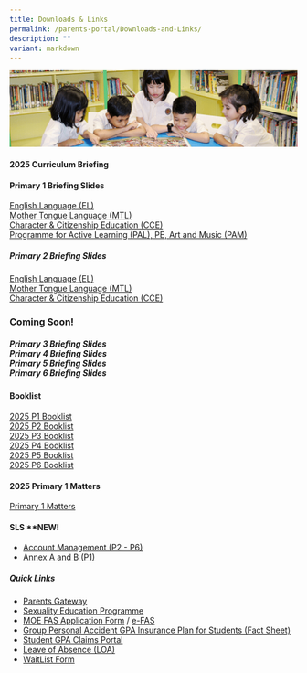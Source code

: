 ```yaml
---
title: Downloads & Links
permalink: /parents-portal/Downloads-and-Links/
description: ""
variant: markdown
---
```

![](/images/banner.gif)

#### **2025 Curriculum Briefing&nbsp;**
#### **Primary 1 Briefing Slides&nbsp;**
[English Language (EL)](/files/2025_P1_EL_Curriculum_Briefing_Slides.pdf)<br>
[Mother Tongue Language (MTL)](/files/2025_P1_MTL_Curriculum_Briefing_Slides.pdf) <br>
[Character &amp; Citizenship Education (CCE)](/files/2025_P1_CCE_Curriculum_Briefing_Slides.pdf)<br>
[Programme for Active Learning (PAL), PE, Art and Music (PAM)](/files/2025_P1_PAM_PAL_Curriculum_Briefing_Slides.pdf)<br>


##### **Primary 2 Briefing Slides&nbsp;**
[English Language (EL)](/files/2025_P2_EL_Curriculum_Briefing_Slides.pdf)<br>
[Mother Tongue Language (MTL)](/files/2025_P2_MTL_Curriculum_Briefing_Slides.pdf) <br>
[Character &amp; Citizenship Education (CCE)](/files/2025_P2_CCE_Curriculum_Briefing_Slides.pdf)<br>

### Coming Soon!
##### **Primary 3 Briefing Slides<br>Primary 4 Briefing Slides<br>Primary 5 Briefing Slides<br>Primary 6 Briefing Slides&nbsp;**


#### **Booklist&nbsp;**
[2025 P1 Booklist](https://drive.google.com/file/d/1BRBph03Vzti8-f4BLgYKHfnr4ObTi9ku/view?usp=drive_link)<br>
[2025 P2 Booklist](https://drive.google.com/file/d/1M5H8BwSTakkNdRA0_oIIVcuECJ_DAbxO/view?usp=drive_link)<br>
[2025 P3 Booklist](https://drive.google.com/file/d/17O2VfV6hRHOUHFNVHY09i9YArWH8G7bh/view?usp=drive_link)<br>
[2025 P4 Booklist](https://drive.google.com/file/d/1WqwUHNZ2IO6QnAzpbzdt3zXfhpztGzSw/view?usp=drive_link)<br>
[2025 P5 Booklist](https://drive.google.com/file/d/15xujIQpNiD0u1pZByHLl5AXmvqF2BNON/view?usp=drive_link)<br>
[2025 P6 Booklist](https://drive.google.com/file/d/1TVIC5Q2XLsabdRDgCQfhneNuZ-jaOWkv/view?usp=drive_link)<br>

#### **2025 Primary 1 Matters&nbsp;**
[Primary 1 Matters](https://go.gov.sg/jyps2025p1)



#### **SLS&nbsp;\*\*NEW!**

*   [Account Management (P2 - P6)](/files/SLS%20AccountManagement.pdf)
*   [Annex A and B (P1)](/files/2Annex%20A%20and%20B%20for%20SLS_P1.pdf)


##### **Quick Links**

*   [Parents Gateway](/files/parentsgateway.pdf)<br>
*   [Sexuality Education Programme](/departments/CCE/Sexuality-Education-Programme-SEd/)<br>
*   [MOE FAS Application Form](/files/MOE_FAS_Application_Form_2025.pdf) / [e-FAS](https://go.gov.sg/moe-efas)<br>
*   [Group Personal Accident GPA Insurance Plan for Students (Fact Sheet)](/files/Product_Fact_Sheet__Year_2025_.pdf)<br>
*   [Student GPA Claims Portal](https://studentgpa.incomegroupins.com.sg/)<br>
*   [Leave of Absence (LOA)](https://go.gov.sg/jyps-loa)<br>
*   [WaitList Form](https://go.gov.sg/jypswaitlistform)